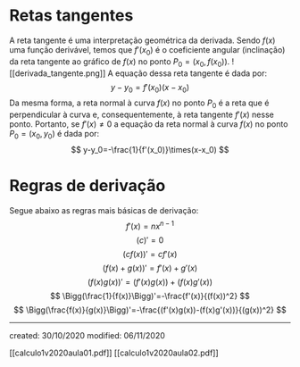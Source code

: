 # Retas tangentes
A reta tangente é uma interpretação geométrica da derivada. Sendo $f(x)$ uma função derivável, temos que $f'(x_0)$ é o coeficiente angular (inclinação) da reta tangente ao gráfico de $f(x)$ no ponto $P_0=(x_0, f(x_0))$.
![[derivada_tangente.png]]
A equação dessa reta tangente é dada por:
$$
y-y_0=f'(x_0)(x-x_0)
$$
Da mesma forma, a reta normal à curva $f(x)$ no ponto $P_0$ é a reta que é perpendicular à curva e, consequentemente, à reta tangente $f'(x)$ nesse ponto. Portanto, se $f'(x)\not=0$ a equação da reta normal à curva $f(x)$ no ponto $P_0=(x_0,y_0)$ é dada por:
$$
y-y_0=-\frac{1}{f'(x_0)}\times(x-x_0)
$$
# Regras de derivação
Segue abaixo as regras mais básicas de derivação:
$$
f'(x)=nx^{n-1}
$$
$$
(c)'=0
$$
$$
(cf(x))'=cf'(x)
$$
$$
(f(x)+g(x))'=f'(x)+g'(x)
$$
$$
(f(x)g(x))'=(f'(x)g(x))+(f(x)g'(x))
$$
$$
\Bigg(\frac{1}{f(x)}\Bigg)'=-\frac{f'(x)}{(f(x))^2}
$$
$$
\Bigg(\frac{f(x)}{g(x)}\Bigg)'=-\frac{(f'(x)g(x))-(f(x)g'(x))}{(g(x))^2}
$$

---

created: 30/10/2020
modified: 06/11/2020

[[calculo1v2020aula01.pdf]]
[[calculo1v2020aula02.pdf]]